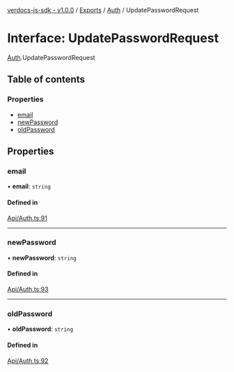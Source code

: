 [verdocs-js-sdk - v1.0.0](../README.md) / [Exports](../modules.md) / [Auth](../modules/Auth.md) / UpdatePasswordRequest

# Interface: UpdatePasswordRequest

[Auth](../modules/Auth.md).UpdatePasswordRequest

## Table of contents

### Properties

- [email](Auth.UpdatePasswordRequest.md#email)
- [newPassword](Auth.UpdatePasswordRequest.md#newpassword)
- [oldPassword](Auth.UpdatePasswordRequest.md#oldpassword)

## Properties

### email

• **email**: `string`

#### Defined in

[Api/Auth.ts:91](https://github.com/Verdocs/js-sdk/blob/6ec87bd/src/Api/Auth.ts#L91)

___

### newPassword

• **newPassword**: `string`

#### Defined in

[Api/Auth.ts:93](https://github.com/Verdocs/js-sdk/blob/6ec87bd/src/Api/Auth.ts#L93)

___

### oldPassword

• **oldPassword**: `string`

#### Defined in

[Api/Auth.ts:92](https://github.com/Verdocs/js-sdk/blob/6ec87bd/src/Api/Auth.ts#L92)
